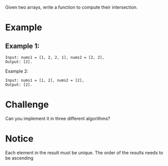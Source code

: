 Given two arrays, write a function to compute their intersection.

# Example
## Example 1:
```
Input: nums1 = [1, 2, 2, 1], nums2 = [2, 2], 
Output: [2].
```
Example 2:
```
Input: nums1 = [1, 2], nums2 = [2], 
Output: [2].
```
# Challenge
Can you implement it in three different algorithms?

# Notice
Each element in the result must be unique.
The order of the results needs to be ascending